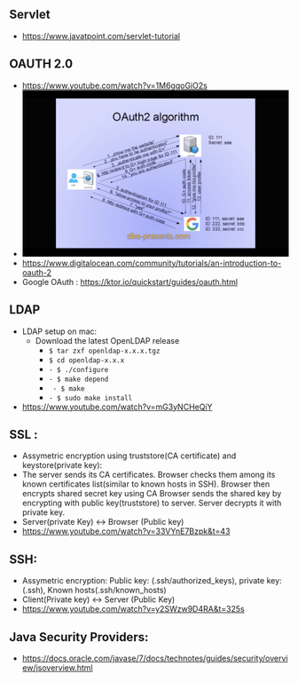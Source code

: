 ## Servlet
 - https://www.javatpoint.com/servlet-tutorial
 

## OAUTH 2.0
  - https://www.youtube.com/watch?v=1M6gqoGiO2s
  - <img src="https://github.com/eshita19/web/blob/master/oauth2.0.png"></img>
  - https://www.digitalocean.com/community/tutorials/an-introduction-to-oauth-2
  - Google OAuth : https://ktor.io/quickstart/guides/oauth.html

## LDAP
  - LDAP setup on mac: 
     - Download the latest OpenLDAP release
       - `$ tar zxf openldap-x.x.x.tgz`
       - `$ cd openldap-x.x.x`
       - `- $ ./configure`
       - `- $ make depend`
       - ` - $ make`
       - `- $ sudo make install`
   - https://www.youtube.com/watch?v=mG3yNCHeQiY  
   
## SSL : 
   - Assymetric encryption using truststore(CA certificate) and keystore(private key):
   - The server sends its CA certificates. Browser checks them among its known certificates list(similar to known hosts in SSH). Browser then encrypts shared secret key using CA Browser sends the shared key by encrypting with public key(truststore) to server. Server decrypts it with private key.
   - Server(private Key) <-> Browser (Public key)
   - https://www.youtube.com/watch?v=33VYnE7Bzpk&t=43
      
##  SSH: 
   - Assymetric encryption: Public key: (.ssh/authorized_keys), private key: (.ssh), Known hosts(.ssh/known_hosts)
   - Client(Private key) <-> Server (Public Key)
   - https://www.youtube.com/watch?v=y2SWzw9D4RA&t=325s
   
## Java Security Providers:
  - https://docs.oracle.com/javase/7/docs/technotes/guides/security/overview/jsoverview.html
   
   

